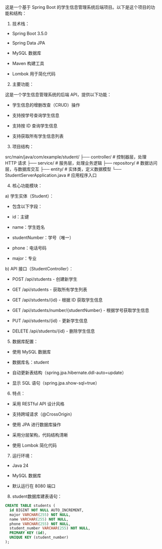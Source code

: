 这是一个基于 Spring Boot 的学生信息管理系统后端项目。以下是这个项目的功能和结构：

1. 技术栈：

- Spring Boot 3.5.0

- Spring Data JPA

- MySQL 数据库

- Maven 构建工具

- Lombok 用于简化代码

2. 主要功能：

这是一个学生信息管理系统的后端 API，提供以下功能：

- 学生信息的增删改查（CRUD）操作

- 支持按学号查询学生信息

- 支持按 ID 查询学生信息

- 支持获取所有学生信息列表

3. 项目结构：

src/main/java/com/example/student/
├── controller/          # 控制器层，处理 HTTP 请求
├── service/            # 服务层，处理业务逻辑
├── repository/         # 数据访问层，与数据库交互
├── entity/            # 实体类，定义数据模型
└── StudentServerApplication.java  # 应用程序入口

4. 核心功能模块：

a) 学生实体（Student）：

- 包含以下字段：

- id：主键

- name：学生姓名

- studentNumber：学号（唯一）

- phone：电话号码

- major：专业

b) API 接口（StudentController）：

- POST /api/students - 创建新学生

- GET /api/students - 获取所有学生列表

- GET /api/students/{id} - 根据 ID 获取学生信息

- GET /api/students/number/{studentNumber} - 根据学号获取学生信息

- PUT /api/students/{id} - 更新学生信息

- DELETE /api/students/{id} - 删除学生信息

5. 数据库配置：

- 使用 MySQL 数据库

- 数据库名：student

- 自动更新表结构（spring.jpa.hibernate.ddl-auto=update）

- 显示 SQL 语句（spring.jpa.show-sql=true）

6. 特点：

- 采用 RESTful API 设计风格

- 支持跨域请求（@CrossOrigin）

- 使用 JPA 进行数据库操作

- 采用分层架构，代码结构清晰

- 使用 Lombok 简化代码

7. 运行环境：

- Java 24

- MySQL 数据库

- 默认运行在 8080 端口

8. student数据库建表语句：
```sql
CREATE TABLE students (
  id BIGINT NOT NULL AUTO_INCREMENT,
  major VARCHAR(255) NOT NULL,
  name VARCHAR(255) NOT NULL,
  phone VARCHAR(255) NOT NULL,
  student_number VARCHAR(255) NOT NULL,
  PRIMARY KEY (id),
  UNIQUE KEY (student_number)
);
```
